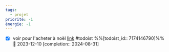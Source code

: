 ```yaml
---
tags:
  - projet
priorité: -1
énergie: -1
---
```

- [X] voir pour l'acheter à noël [link](https://todoist.com/showTask?id=7174146790) #todoist %%[todoist_id:: 7174146790]%% 📅 2023-12-10  [completion:: 2024-08-31]